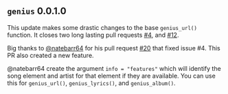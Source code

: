 ## `genius` 0.0.1.0

This update makes some drastic changes to the base `genius_url()` function. It closes two long lasting pull requests [#4](https://github.com/JosiahParry/genius/issues/4), and [#12](https://github.com/JosiahParry/genius/issues/12).

Big thanks to [\@natebarr64](https://github.com/natebarr64) for his pull request [#20](https://github.com/JosiahParry/geniusR/pull/20) that fixed issue #4. This PR also created a new feature. 

@natebarr64 create the argument `info = "features"` which will identify the song element and artist for that element if they are available. You can use this for `genius_url()`, `genius_lyrics()`, and `genius_album()`. 


